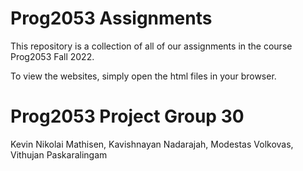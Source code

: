 # Prog2053 Assignments 
This repository is a collection of all of our assignments in the course Prog2053 Fall 2022. 

To view the websites, simply open the html files in your browser.

# Prog2053 Project Group 30

Kevin Nikolai Mathisen, 
Kavishnayan Nadarajah, 
Modestas Volkovas, 
Vithujan Paskaralingam
